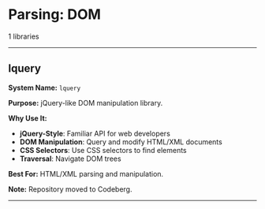 # Parsing: DOM

1 libraries

---

## lquery

**System Name:** `lquery`

**Purpose:** jQuery-like DOM manipulation library.

**Why Use It:**
- **jQuery-Style**: Familiar API for web developers
- **DOM Manipulation**: Query and modify HTML/XML documents
- **CSS Selectors**: Use CSS selectors to find elements
- **Traversal**: Navigate DOM trees

**Best For:** HTML/XML parsing and manipulation.

**Note:** Repository moved to Codeberg.

---


